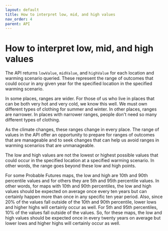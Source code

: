 ```yaml
---
layout: default
title: How to interpret low, mid, and high values
nav_order: 4
parent: API
---
```


# How to interpret low, mid, and high values

The API returns `lowValue`, `midValue`, and `highValue` for each location and warming scenario queried. These represent the range of outcomes that could occur in any given year for the specified location in the specified warming scenario.

In some places, ranges are wider. For those of us who live in places that can be both very hot and very cold, we know this well. We must own different types of clothing for summer and winter. In other places, ranges are narrower. In places with narrower ranges, people don't need so many different types of clothing. 

As the climate changes, these ranges change in every place. The range of values in the API offer an opportunity to prepare for ranges of outcomes that are manageable and to seek changes that can help us avoid ranges in warming scenarios that are unmanageable.

The low and high values are not the lowest or highest possible values that could occur in the specified location at a specified warming scenario. In other words, the range goes beyond these low and high points.

For some Probable Futures maps, the low and high are 10th and 90th percentile values and for others they are 5th and 95th percentile values. In other words, for maps with 10th and 90th percentiles, the low and high values should be expected on average once every ten years but can certainly happen more than once in any specific ten year period. Also, since 20% of the values fall outside of the 10th and 90th percentile, lower lows and higher highs will certainly occur as well. For 5th and 95th percentiles, 10% of the values fall outside of the values. So, for these maps, the low and high values should be expected once in every twenty years on average but lower lows and higher highs will certainly occur as well.
